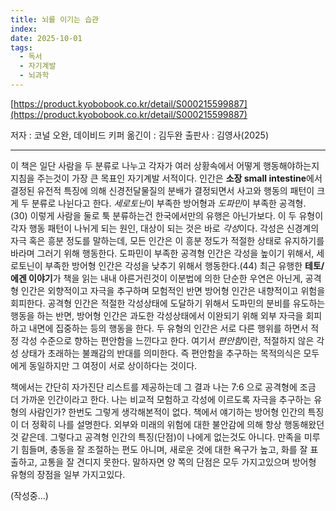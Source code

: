 ```yaml
---
title: 뇌를 이기는 습관
index:
date: 2025-10-01
tags:
  - 독서
  - 자기계발
  - 뇌과학
---
```

[https://product.kyobobook.co.kr/detail/S000215599887](https://product.kyobobook.co.kr/detail/S000215599887)

저자 : 코널 오완, 데이비드 키퍼
옮긴이 : 김두완
출판사 : 김영사(2025)

--- 

이 책은 일단 사람을 두 분류로 나누고 각자가 여러 상황속에서 어떻게 행동해야하는지 지침을 주는것이 가장 큰 목표인 자기계발 서적이다.
인간은 **소장 small intestine**에서 결정된 유전적 특징에 의해 신경전달물질의 분배가 결정되면서 사고와 행동의 패턴이 크게 두 분류로 나뉜다고 한다. *세로토닌*이 부족한 방어형과 *도파민*이 부족한 공격형. (30) 이렇게 사람을 둘로 툭 분류하는건 한국에서만의 유행은 아닌가보다.
이 두 유형이 각자 행동 패턴이 나뉘게 되는 원인, 대상이 되는 것은 바로 *각성*이다. 각성은 신경계의 자극 혹은 흥분 정도를 말하는데, 모든 인간은 이 흥분 정도가 적절한 상태로 유지하기를 바라며 그러기 위해 행동한다. 도파민이 부족한 공격형 인간은 각성을 높이기 위해서, 세로토닌이 부족한 방어형 인간은 각성을 낮추기 위해서 행동한다.(44)
최근 유행한 **테토/에겐 이야기**가 책을 읽는 내내 아른거린것이 이분법에 의한 단순한 우연은 아닌게, 공격형 인간은 외향적이고 자극을 추구하며 모험적인 반면 방어형 인간은 내향적이고 위험을 회피한다. 공격형 인간은 적절한 각성상태에 도달하기 위해서 도파민의 분비를 유도하는 행동을 하는 반면, 방어형 인간은 과도한 각성상태에서 이완되기 위해 외부 자극을 회피하고 내면에 집중하는 등의 행동을 한다. 두 유형의 인간은 서로 다른 행위를 하면서 적정 각성 수준으로 향하는 편안함을 느낀다고 한다. 여기서 *편안함*이란, 적절하지 않은 각성 상태가 초래하는 불쾌감의 반대를 의미한다. 즉 편안함을 추구하는 목적의식은 모두에게 동일하지만 그 여정이 서로 상이하다는 것이다.

책에서는 간단히 자가진단 리스트를 제공하는데 그 결과 나는 7:6 으로 공격형에 조금 더 가까운 인간이라고 한다. 나는 비교적 모험하고 각성에 이르도록 자극을 추구하는 유형의 사람인가? 한번도 그렇게 생각해본적이 없다. 책에서 얘기하는 방어형 인간의 특징이 더 정확히 나를 설명한다. 외부와 미래의 위험에 대한 불안감에 의해 항상 행동해왔던 것 같은데. 그렇다고 공격형 인간의 특징(단점)이 나에게 없는것도 아니다. 만족을 미루기 힘들며, 충동을 잘 조절하는 편도 아니며, 새로운 것에 대한 욕구가 높고, 화를 잘 표출하고, 고통을 잘 견디지 못한다. 말하자면 양 쪽의 단점은 모두 가지고있으며 방어형 유형의 장점을 일부 가지고있다. 

(작성중...)


